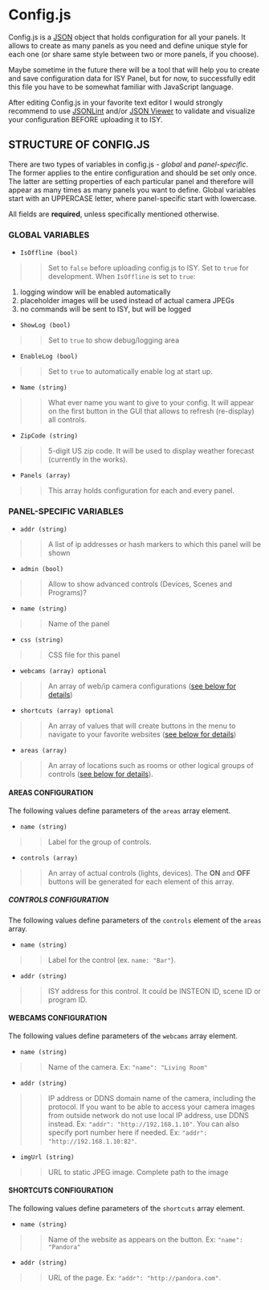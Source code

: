 # Config.js #

Config.js is a [JSON](http://json.org/) object that holds configuration for all your panels. It allows to create as many panels as you need and define unique style for each one (or share same style between two or more panels, if you choose).

Maybe sometime in the future there will be a tool that will help you to create and save configuration data for ISY Panel, but for now, to successfully edit this file you have to be somewhat familiar with JavaScript language.

After editing Config.js in your favorite text editor I would strongly recommend to use [JSONLint](http://www.jsonlint.com/) and/or [JSON Viewer](http://jsonviewer.stack.hu/) to validate and visualize your configuration BEFORE uploading it to ISY.


## STRUCTURE OF CONFIG.JS ##

There are two types of variables in config.js - _global_ and _panel-specific_. The former applies to the entire configuration and should be set only once. The latter are setting properties of each particular panel and therefore will appear as many times as many panels you want to define. Global variables start with an UPPERCASE letter, where panel-specific start with lowercase.

All fields are **required**, unless specifically mentioned otherwise.


### GLOBAL VARIABLES ###

  * `IsOffline (bool)`
> > Set to `false` before uploading config.js to ISY.
> > Set to `true` for development. When `IsOffline` is set to `true`:
  1. logging window will be enabled automatically
  1. placeholder images will be used instead of actual camera JPEGs
  1. no commands will be sent to ISY, but will be logged

  * `ShowLog (bool)`
> > Set to `true` to show debug/logging area

  * `EnableLog (bool)`
> > Set to `true` to automatically enable log at start up.

  * `Name (string)`
> > What ever name you want to give to your config. It will appear on the first button in the GUI that allows to refresh (re-display) all controls.

  * `ZipCode (string)`
> > 5-digit US zip code. It will be used to display weather forecast (currently in the works).

  * `Panels (array)`
> > This array holds configuration for each and every panel.


### PANEL-SPECIFIC VARIABLES ###

  * `addr (string)`
> > A list of ip addresses or hash markers to which this panel will be shown

  * `admin (bool)`
> > Allow to show advanced controls (Devices, Scenes and Programs)?

  * `name (string)`
> > Name of the panel

  * `css (string)`
> > CSS file for this panel

  * `webcams (array) optional`
> > An array of web/ip camera configurations ([see below for details](configjs.md#WEBCAMS_CONFIGURATION))

  * `shortcuts (array) optional`
> > An array of values that will create buttons in the menu to navigate to your favorite websites ([see below for details](configjs.md#SHORTCUTS_CONFIGURATION))

  * `areas (array)`
> > An array of locations such as rooms or other logical groups of controls  ([see below for details](configjs.md#AREAS_CONFIGURATION)).


#### AREAS CONFIGURATION ####

The following values define parameters of the `areas` array element.

  * `name (string)`
> > Label for the group of controls.

  * `controls (array)`
> > An array of actual controls (lights, devices). The **ON** and **OFF** buttons will be generated for each element of this array.


##### CONTROLS CONFIGURATION #####

The following values define parameters of the `controls` element of the `areas` array.

  * `name (string)`
> > Label for the control (ex. `name: "Bar"`).

  * `addr (string)`
> > ISY address for this control. It could be INSTEON ID, scene ID or program ID.


#### WEBCAMS CONFIGURATION ####

The following values define parameters of the `webcams` array element.

  * `name (string)`
> > Name of the camera. Ex: `"name": "Living Room"`

  * `addr (string)`
> > IP address or DDNS domain name of the camera, including the protocol. If you want to be able to access your camera images from outside network do not use local IP address, use DDNS instead. Ex: `"addr": "http://192.168.1.10"`. You can also specify port number here if needed. Ex: `"addr": "http://192.168.1.10:82"`.

  * `imgUrl (string)`
> > URL to static JPEG image. Complete path to the image


#### SHORTCUTS CONFIGURATION ####

The following values define parameters of the `shortcuts` array element.

  * `name (string)`
> > Name of the website as appears on the button. Ex: `"name": "Pandora"`

  * `addr (string)`
> > URL of the page. Ex: `"addr": "http://pandora.com"`.


